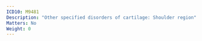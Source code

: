```yaml
---
ICD10: M9481
Description: "Other specified disorders of cartilage: Shoulder region"
Matters: No
Weight: 0
---
```


